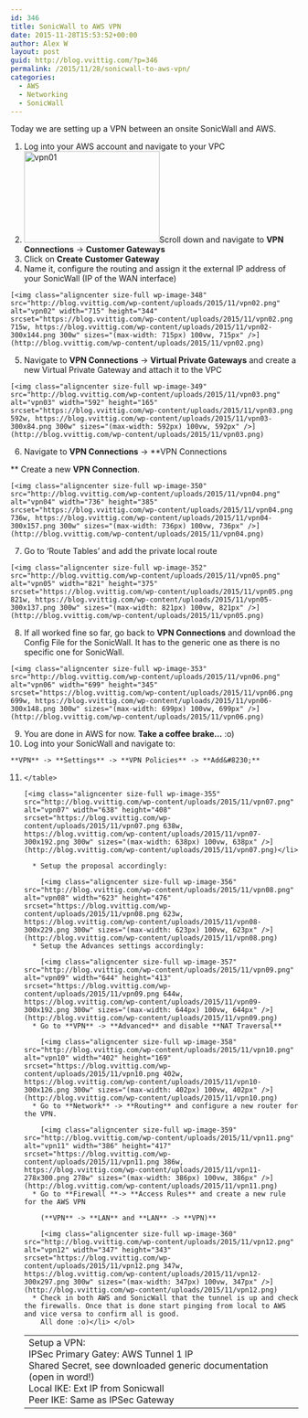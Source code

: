 ```yaml
---
id: 346
title: SonicWall to AWS VPN
date: 2015-11-28T15:53:52+00:00
author: Alex W
layout: post
guid: http://blog.vvittig.com/?p=346
permalink: /2015/11/28/sonicwall-to-aws-vpn/
categories:
  - AWS
  - Networking
  - SonicWall
---
```

Today we are setting up a VPN between an onsite SonicWall and AWS.

  1. Log into your AWS account and navigate to your VPC
  2. [<img class="aligncenter size-full wp-image-347" src="http://blog.vvittig.com/wp-content/uploads/2015/11/vpn01.png" alt="vpn01" width="237" height="160" />](http://blog.vvittig.com/wp-content/uploads/2015/11/vpn01.png)Scroll down and navigate to **VPN Connections** -> **Customer Gateways**
  3. Click on **Create Customer Gateway**
  4. Name it, configure the routing and assign it the external IP address of your SonicWall (IP of the WAN interface)
  
    [<img class="aligncenter size-full wp-image-348" src="http://blog.vvittig.com/wp-content/uploads/2015/11/vpn02.png" alt="vpn02" width="715" height="344" srcset="https://blog.vvittig.com/wp-content/uploads/2015/11/vpn02.png 715w, https://blog.vvittig.com/wp-content/uploads/2015/11/vpn02-300x144.png 300w" sizes="(max-width: 715px) 100vw, 715px" />](http://blog.vvittig.com/wp-content/uploads/2015/11/vpn02.png)
  5. Navigate to **VPN Connections** -> **Virtual Private Gateways** and create a new Virtual Private Gateway and attach it to the VPC
  
    [<img class="aligncenter size-full wp-image-349" src="http://blog.vvittig.com/wp-content/uploads/2015/11/vpn03.png" alt="vpn03" width="592" height="165" srcset="https://blog.vvittig.com/wp-content/uploads/2015/11/vpn03.png 592w, https://blog.vvittig.com/wp-content/uploads/2015/11/vpn03-300x84.png 300w" sizes="(max-width: 592px) 100vw, 592px" />](http://blog.vvittig.com/wp-content/uploads/2015/11/vpn03.png)
  6. Navigate to **VPN Connections** -> **VPN Connections
  
** Create a new **VPN Connection**.
  
    [<img class="aligncenter size-full wp-image-350" src="http://blog.vvittig.com/wp-content/uploads/2015/11/vpn04.png" alt="vpn04" width="736" height="385" srcset="https://blog.vvittig.com/wp-content/uploads/2015/11/vpn04.png 736w, https://blog.vvittig.com/wp-content/uploads/2015/11/vpn04-300x157.png 300w" sizes="(max-width: 736px) 100vw, 736px" />](http://blog.vvittig.com/wp-content/uploads/2015/11/vpn04.png)
  7. Go to ‘Route Tables’ and add the private local route
  
    [<img class="aligncenter size-full wp-image-352" src="http://blog.vvittig.com/wp-content/uploads/2015/11/vpn05.png" alt="vpn05" width="821" height="375" srcset="https://blog.vvittig.com/wp-content/uploads/2015/11/vpn05.png 821w, https://blog.vvittig.com/wp-content/uploads/2015/11/vpn05-300x137.png 300w" sizes="(max-width: 821px) 100vw, 821px" />](http://blog.vvittig.com/wp-content/uploads/2015/11/vpn05.png)
  8. If all worked fine so far, go back to **VPN Connections** and download the Config File for the SonicWall. It has to the generic one as there is no specific one for SonicWall.
  
    [<img class="aligncenter size-full wp-image-353" src="http://blog.vvittig.com/wp-content/uploads/2015/11/vpn06.png" alt="vpn06" width="699" height="345" srcset="https://blog.vvittig.com/wp-content/uploads/2015/11/vpn06.png 699w, https://blog.vvittig.com/wp-content/uploads/2015/11/vpn06-300x148.png 300w" sizes="(max-width: 699px) 100vw, 699px" />](http://blog.vvittig.com/wp-content/uploads/2015/11/vpn06.png)
  9. You are done in AWS for now. **Take a coffee brake&#8230;** :o)
 10. Log into your SonicWall and navigate to:
  
    **VPN** -> **Settings** -> **VPN Policies** -> **Add&#8230;**
 11. <table>
      <tr>
        <td>
          Setup a VPN:<br /> IPSec Primary Gatey: AWS Tunnel 1 IP<br /> Shared Secret, see downloaded generic documentation (open in word!)<br /> Local IKE: Ext IP from Sonicwall<br /> Peer IKE: Same as IPSec Gateway
        </td>
      </tr>
    </table>
    
    [<img class="aligncenter size-full wp-image-355" src="http://blog.vvittig.com/wp-content/uploads/2015/11/vpn07.png" alt="vpn07" width="638" height="408" srcset="https://blog.vvittig.com/wp-content/uploads/2015/11/vpn07.png 638w, https://blog.vvittig.com/wp-content/uploads/2015/11/vpn07-300x192.png 300w" sizes="(max-width: 638px) 100vw, 638px" />](http://blog.vvittig.com/wp-content/uploads/2015/11/vpn07.png)</li> 
    
      * Setup the proposal accordingly:
  
        [<img class="aligncenter size-full wp-image-356" src="http://blog.vvittig.com/wp-content/uploads/2015/11/vpn08.png" alt="vpn08" width="623" height="476" srcset="https://blog.vvittig.com/wp-content/uploads/2015/11/vpn08.png 623w, https://blog.vvittig.com/wp-content/uploads/2015/11/vpn08-300x229.png 300w" sizes="(max-width: 623px) 100vw, 623px" />](http://blog.vvittig.com/wp-content/uploads/2015/11/vpn08.png)
      * Setup the Advances settings accordingly:
  
        [<img class="aligncenter size-full wp-image-357" src="http://blog.vvittig.com/wp-content/uploads/2015/11/vpn09.png" alt="vpn09" width="644" height="413" srcset="https://blog.vvittig.com/wp-content/uploads/2015/11/vpn09.png 644w, https://blog.vvittig.com/wp-content/uploads/2015/11/vpn09-300x192.png 300w" sizes="(max-width: 644px) 100vw, 644px" />](http://blog.vvittig.com/wp-content/uploads/2015/11/vpn09.png)
      * Go to **VPN** -> **Advanced** and disable **NAT Traversal**
  
        [<img class="aligncenter size-full wp-image-358" src="http://blog.vvittig.com/wp-content/uploads/2015/11/vpn10.png" alt="vpn10" width="402" height="169" srcset="https://blog.vvittig.com/wp-content/uploads/2015/11/vpn10.png 402w, https://blog.vvittig.com/wp-content/uploads/2015/11/vpn10-300x126.png 300w" sizes="(max-width: 402px) 100vw, 402px" />](http://blog.vvittig.com/wp-content/uploads/2015/11/vpn10.png)
      * Go to **Network** -> **Routing** and configure a new router for the VPN.
  
        [<img class="aligncenter size-full wp-image-359" src="http://blog.vvittig.com/wp-content/uploads/2015/11/vpn11.png" alt="vpn11" width="386" height="417" srcset="https://blog.vvittig.com/wp-content/uploads/2015/11/vpn11.png 386w, https://blog.vvittig.com/wp-content/uploads/2015/11/vpn11-278x300.png 278w" sizes="(max-width: 386px) 100vw, 386px" />](http://blog.vvittig.com/wp-content/uploads/2015/11/vpn11.png)
      * Go to **Firewall **-> **Access Rules** and create a new rule for the AWS VPN
  
        (**VPN** -> **LAN** and **LAN** -> **VPN)**
  
        [<img class="aligncenter size-full wp-image-360" src="http://blog.vvittig.com/wp-content/uploads/2015/11/vpn12.png" alt="vpn12" width="347" height="343" srcset="https://blog.vvittig.com/wp-content/uploads/2015/11/vpn12.png 347w, https://blog.vvittig.com/wp-content/uploads/2015/11/vpn12-300x297.png 300w" sizes="(max-width: 347px) 100vw, 347px" />](http://blog.vvittig.com/wp-content/uploads/2015/11/vpn12.png)
      * Check in both AWS and SonicWall that the tunnel is up and check the firewalls. Once that is done start pinging from local to AWS and vice versa to confirm all is good. 
        All done :o)</li> </ol>